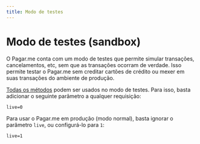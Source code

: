 ```yaml
---
title: Modo de testes
---
```


# Modo de testes (sandbox)

O Pagar.me conta com um modo de testes que permite simular transações, cancelamentos, etc, sem que as transações ocorram de verdade. Isso permite testar o Pagar.me sem creditar cartões de crédito ou mexer em suas transações do ambiente de produção.

[Todas os métodos](/restful-api/methods) podem ser usados no modo de testes. Para isso, basta adicionar o seguinte parâmetro a qualquer requisição:

	live=0

Para usar o Pagar.me em produção (modo normal), basta ignorar o parâmetro `live`, ou configurá-lo para `1`:

	live=1
